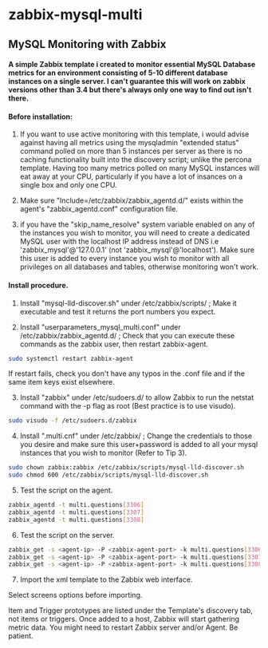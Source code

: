 # zabbix-mysql-multi
## MySQL Monitoring with Zabbix

#### A simple Zabbix template i created to monitor essential MySQL Database metrics for an environment consisting of 5-10 different database instances on a single server. I can't guarantee this will work on zabbix versions other than 3.4 but there's always only one way to find out isn't there.

#### Before installation: 

1. If you want to use active monitoring with this template, i would advise against having all metrics using the mysqladmin "extended status" command polled on more than 5 instances per server as there is no caching functionality built into the discovery script; unlike the percona template. Having too many metrics polled on many MySQL instances will eat away at your CPU, particularly if you have a lot of insances on a single box and only one CPU.
 
2. Make sure "Include=/etc/zabbix/zabbix_agentd.d/" exists within the agent's "zabbix_agentd.conf" configuration file.

3. if you have the "skip_name_resolve" system variable enabled on any of the instances you wish to monitor, you will need to create a dedicated MySQL user with the localhost IP address instead of DNS i.e 'zabbix_mysql'@'127.0.0.1' (not 'zabbix_mysql'@'localhost'). Make sure this user is added to every instance you wish to monitor with all privileges on all databases and tables, otherwise monitoring won't work.

#### Install procedure.

1. Install "mysql-lld-discover.sh" under /etc/zabbix/scripts/ ; Make it executable and test it returns the port numbers you expect.

2. Install "userparameters_mysql_multi.conf" under /etc/zabbix/zabbix_agentd.d/ ; Check that you can execute these commands as the zabbix user, then restart zabbix-agent. 

```bash
sudo systemctl restart zabbix-agent
```

If restart fails, check you don't have any typos in the .conf file and if the same item keys exist elsewhere.

3. Install "zabbix" under /etc/sudoers.d/ to allow Zabbix to run the netstat command with the -p flag as root (Best practice is to use visudo).

```bash
sudo visudo -f /etc/sudoers.d/zabbix
```

4. Install ".multi.cnf" under /etc/zabbix/ ; Change the credentials to those you desire and make sure this user+password is added to all your mysql instances that you wish to monitor (Refer to Tip 3).

```bash
sudo chown zabbix:zabbix /etc/zabbix/scripts/mysql-lld-discover.sh
sudo chmod 600 /etc/zabbix/scripts/mysql-lld-discover.sh
```

5. Test the script on the agent.

```bash
zabbix_agentd -t multi.questions[3306]
zabbix_agentd -t multi.questions[3307]
zabbix_agentd -t multi.questions[3308]
```

6. Test the script on the server.

```bash
zabbix_get -s <agent-ip> -P <zabbix-agent-port> -k multi.questions[3306]
zabbix_get -s <agent-ip> -P <zabbix-agent-port> -k multi.questions[3307]
zabbix_get -s <agent-ip> -P <zabbix-agent-port> -k multi.questions[3308]
```

7. Import the xml template to the Zabbix web interface.

Select screens options before importing.

Item and Trigger prototypes are listed under the Template's discovery tab, not items or triggers. 
Once added to a host, Zabbix will start gathering metric data. You might need to restart Zabbix server and/or Agent. Be patient.

